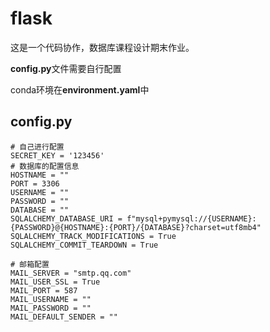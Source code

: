 # flask
这是一个代码协作，数据库课程设计期末作业。

**config.py**文件需要自行配置

conda环境在**environment.yaml**中



## config.py
```
# 自己进行配置
SECRET_KEY = '123456'
# 数据库的配置信息
HOSTNAME = ""
PORT = 3306
USERNAME = ""
PASSWORD = ""
DATABASE = ""
SQLALCHEMY_DATABASE_URI = f"mysql+pymysql://{USERNAME}:{PASSWORD}@{HOSTNAME}:{PORT}/{DATABASE}?charset=utf8mb4"
SQLALCHEMY_TRACK_MODIFICATIONS = True
SQLALCHEMY_COMMIT_TEARDOWN = True

# 邮箱配置
MAIL_SERVER = "smtp.qq.com"
MAIL_USER_SSL = True
MAIL_PORT = 587
MAIL_USERNAME = ""
MAIL_PASSWORD = ""
MAIL_DEFAULT_SENDER = ""

```
